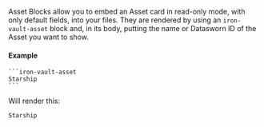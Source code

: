 Asset Blocks allow you to embed an Asset card in read-only mode, with only default fields, into your files. They are rendered by using an `iron-vault-asset` block and, in its body, putting the name or Datasworn ID of the Asset you want to show.

#### Example

````
```iron-vault-asset
Starship
```
````

Will render this:

```iron-vault-asset
Starship
```
